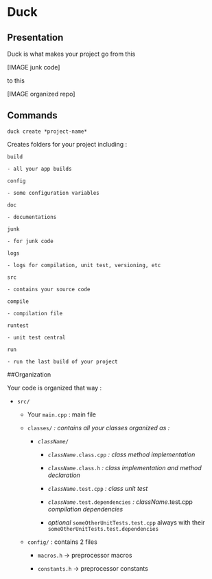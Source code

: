 # Duck

## Presentation

Duck is what makes your project go from this

[IMAGE junk code]

to this

[IMAGE organized repo]

## Commands

`duck create *project-name*`

  Creates folders for your project including :

  `build`
  
    - all your app builds
  
  `config`
  
    - some configuration variables
  
  `doc`
  
    - documentations
  
  `junk`
  
    - for junk code
  
  `logs`
  
    - logs for compilation, unit test, versioning, etc
  
  `src`
  
    - contains your source code
  
  `compile`
  
    - compilation file
  
  `runtest`
  
    - unit test central
  
  `run`
  
    - run the last build of your project

##Organization

Your code is organized that way :

- `src/`

  - Your `main.cpp` : main file

  - `classes/` *: contains all your classes organized as :*

    - <code>*className*/</code>

      - <code>*className*.class.cpp</code> *: class method implementation*

      - <code>*className*.class.h</code> *: class implementation and method declaration*

      - <code>*className*.test.cpp</code> *: class unit test*

      - <code>*className*.test.dependencies</code> *: className*.test.cpp *compilation dependencies*

      - *optional* `someOtherUnitTests.test.cpp` always with their `someOtherUnitTests.test.dependencies`

  - `config/` : contains 2 files

    - `macros.h` -> preprocessor macros

    - `constants.h` -> preprocessor constants